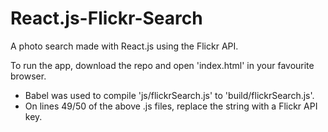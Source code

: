 # React.js-Flickr-Search
A photo search made with React.js using the Flickr API.


To run the app, download the repo and open 'index.html' in your favourite browser.

* Babel was used to compile 'js/flickrSearch.js' to 'build/flickrSearch.js'.
* On lines 49/50 of the above .js files, replace the string with a Flickr API key.

